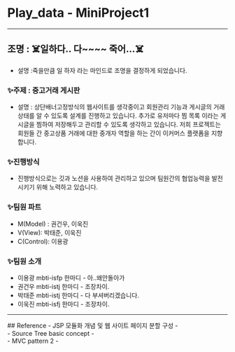 # Play_data - MiniProject1
<hr>

## 조명 : ☠️일하다.. 다~~~~ 죽어...☠️

- 설명 :죽을만큼 일 하자 라는 마인드로 조명을 결정하게 되었습니다.

### ✨주제 : 중고거래 게시판

- 설명 : 상단배너고정방식의 웹사이트를 생각중이고 회원관리 기능과 게시글의 거래 상태를 알 수 있도록 설계를 진행하고 있습니다. 추가로 유저마다 찜 목록 이라는 게시글을 찜하여 저장해두고 관리할 수 있도록 생각하고 있습니다. 저희 프로젝트는 회원들 간 중고상품 거래에 대한 중개자 역할을 하는 간이 이커머스 플랫폼을 지향합니다.

### ✨진행방식

- 진행방식으로는 깃과 노션을 사용하여 관리하고 있으며 팀원간의 협업능력을 발전시키기 위해 노력하고 있습니다.

### ✨팀원 파트

- M(Model) : 권건우, 이욱진
- V(View): 박태준, 이욱진
- C(Control): 이용광

### ✨팀원 소개

- 이용광 mbti-isfp 한마디 - 아..왜안돌아가
- 권건우 mbti-istj 한마디 - 조장차이.
- 박태준 mbti-istj 한마디 - 다 부셔버리겠습니다.
- 이욱진 mbti-isfj 한마디 - 조장차이.
<hr>
## Reference
- JSP 모듈화 개념 및 웹 사이트 페이지 분할 구성 - <https://dololak.tistory.com/494><br>
- Source Tree basic concept - <https://coding-groot.tistory.com/135><br>
- MVC pattern 2 - <https://velog.io/@jsj3282/MVC-%ED%8C%A8%ED%84%B4-%EA%B5%AC%ED%98%841-%EB%AA%A8%EB%8D%B8-2-%EA%B5%AC%EC%A1%B0%EC%99%80-MVC-%ED%8C%A8%ED%84%B4>
